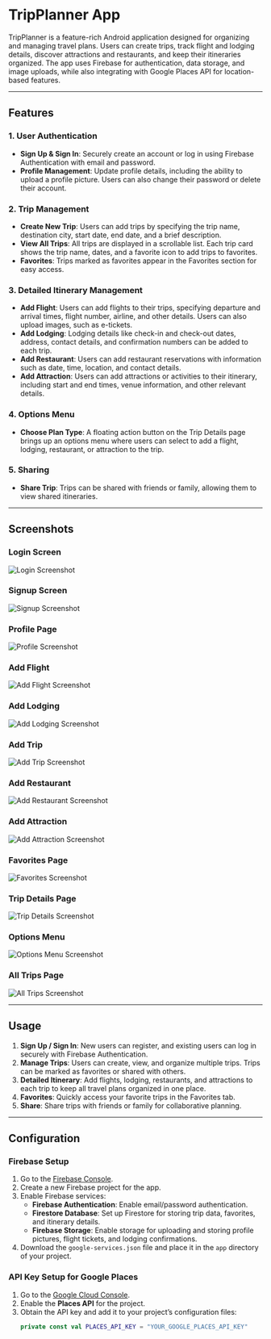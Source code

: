 # TripPlanner App

TripPlanner is a feature-rich Android application designed for organizing and managing travel plans. Users can create trips, track flight and lodging details, discover attractions and restaurants, and keep their itineraries organized. The app uses Firebase for authentication, data storage, and image uploads, while also integrating with Google Places API for location-based features.

---

## Features

### 1. User Authentication
- **Sign Up & Sign In**: Securely create an account or log in using Firebase Authentication with email and password.
- **Profile Management**: Update profile details, including the ability to upload a profile picture. Users can also change their password or delete their account.

### 2. Trip Management
- **Create New Trip**: Users can add trips by specifying the trip name, destination city, start date, end date, and a brief description.
- **View All Trips**: All trips are displayed in a scrollable list. Each trip card shows the trip name, dates, and a favorite icon to add trips to favorites.
- **Favorites**: Trips marked as favorites appear in the Favorites section for easy access.

### 3. Detailed Itinerary Management
- **Add Flight**: Users can add flights to their trips, specifying departure and arrival times, flight number, airline, and other details. Users can also upload images, such as e-tickets.
- **Add Lodging**: Lodging details like check-in and check-out dates, address, contact details, and confirmation numbers can be added to each trip.
- **Add Restaurant**: Users can add restaurant reservations with information such as date, time, location, and contact details.
- **Add Attraction**: Users can add attractions or activities to their itinerary, including start and end times, venue information, and other relevant details.

### 4. Options Menu
- **Choose Plan Type**: A floating action button on the Trip Details page brings up an options menu where users can select to add a flight, lodging, restaurant, or attraction to the trip.

### 5. Sharing
- **Share Trip**: Trips can be shared with friends or family, allowing them to view shared itineraries.

---

## Screenshots

### Login Screen
![Login Screenshot](screenshots/sc_signin.png)

### Signup Screen
![Signup Screenshot](screenshots/sc_signup.png)

### Profile Page
![Profile Screenshot](screenshots/sc_profile.png)

### Add Flight
![Add Flight Screenshot](screenshots/sc_addflight.png)

### Add Lodging
![Add Lodging Screenshot](screenshots/sc_addlodging.png)

### Add Trip
![Add Trip Screenshot](screenshots/sc_addplan.png)

### Add Restaurant
![Add Restaurant Screenshot](screenshots/sc_addrestaurant.png)

### Add Attraction
![Add Attraction Screenshot](screenshots/sc_addattraction.png)

### Favorites Page
![Favorites Screenshot](screenshots/sc_favorites.png)

### Trip Details Page
![Trip Details Screenshot](screenshots/sc_plandisplay.png)

### Options Menu
![Options Menu Screenshot](screenshots/sc_options.png)

### All Trips Page
![All Trips Screenshot](screenshots/sc_plans.png)

---

## Usage

1. **Sign Up / Sign In**: New users can register, and existing users can log in securely with Firebase Authentication.
2. **Manage Trips**: Users can create, view, and organize multiple trips. Trips can be marked as favorites or shared with others.
3. **Detailed Itinerary**: Add flights, lodging, restaurants, and attractions to each trip to keep all travel plans organized in one place.
4. **Favorites**: Quickly access your favorite trips in the Favorites tab.
5. **Share**: Share trips with friends or family for collaborative planning.

---

## Configuration

### Firebase Setup

1. Go to the [Firebase Console](https://console.firebase.google.com/).
2. Create a new Firebase project for the app.
3. Enable Firebase services:
   - **Firebase Authentication**: Enable email/password authentication.
   - **Firestore Database**: Set up Firestore for storing trip data, favorites, and itinerary details.
   - **Firebase Storage**: Enable storage for uploading and storing profile pictures, flight tickets, and lodging confirmations.
4. Download the `google-services.json` file and place it in the `app` directory of your project.

### API Key Setup for Google Places

1. Go to the [Google Cloud Console](https://console.cloud.google.com/).
2. Enable the **Places API** for the project.
3. Obtain the API key and add it to your project’s configuration files:
   ```kotlin
   private const val PLACES_API_KEY = "YOUR_GOOGLE_PLACES_API_KEY"
